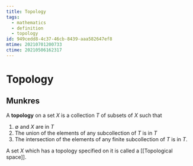 ```yaml
---
title: Topology
tags:
  - mathematics
  - definition
  - topology
id: 949cedd8-4c37-46cb-8439-aaa582647ef8
mtime: 20210701200733
ctime: 20210506162317
---
```


# Topology

## Munkres

A **topology** on a set $X$ is a collection $T$ of subsets of $X$ such that

1) $\emptyset$ and $X$ are in $T$
2) The union of the elements of any subcollection of $T$ is in $T$
3) The intersection of the elements of any finite subcollection of $T$ is in $T$.

A set $X$ which has a topology specified on it is called a [[Topological space]].

